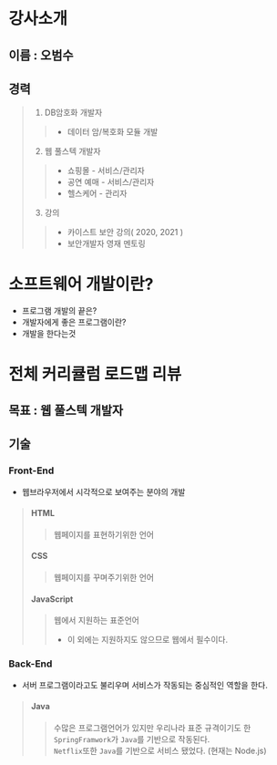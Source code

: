# 강사소개
## 이름 : 오범수
## 경력 
> 1. DB암호화 개발자 
> > - 데이터 암/복호화 모듈 개발
> 2. 웹 풀스텍 개발자
> > - 쇼핑몰 - 서비스/관리자
> > - 공연 예매 - 서비스/관리자
> > - 헬스케어 - 관리자
> 3. 강의
> > - 카이스트 보안 강의( 2020, 2021 )
> > - 보안개발자 영재 멘토링

# 소프트웨어 개발이란?
- 프로그램 개발의 끝은?
- 개발자에게 좋은 프로그램이란?
- 개발을 한다는것

# 전체 커리큘럼 로드맵 리뷰
## 목표 : 웹 풀스텍 개발자
## 기술
### Front-End
 - 웹브라우저에서 시각적으로 보여주는 분야의 개발
> #### HTML
> > 웹페이지를 표현하기위한 언어
> 
> #### CSS
> > 웹페이지를 꾸며주기위한 언어
>
> #### JavaScript
> > 웹에서 지원하는 표준언어 
> > - 이 외에는 지원하지도 않으므로 웹에서 필수이다.

### Back-End
 - 서버 프로그램이라고도 불리우며 서비스가 작동되는 중심적인 역할을 한다.
> #### Java
> > 수많은 프로그램언어가 있지만 우리나라 표준 규격이기도 한 `SpringFramwork`가 `Java`를 기반으로 작동된다.<br> 
> > `Netflix`또한 `Java`를 기반으로 서비스 됐었다. (현재는 Node.js)